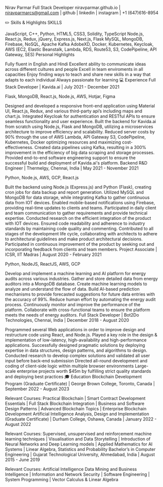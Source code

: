 Nirav Parmar
Full Stack Developer
niravparmar.github.io | niravparmarcs@gmail.com | github | linkedin | instagram | +1 (647)616-8954

✏️ Skills & Highlights
SKILLS

JavaScript, C++, Python, HTML5, CSS3, Solidity, TypeScript
Node.js, React.js, Redux, jQuery, Express.js, Next.js, Flask
MySQL, MongoDB, Firebase, NoSQL, Apache Kafka
AdobeXD, Docker, Kubernetes, Keycloak, AWS (EC2, Elastic Beanstalk, Lambda, RDS, Route53, S3, CodePipeline, API Gateway, SES)
Personal Highlights

Fully fluent in English and Hindi
Excellent ability to communicate ideas across different cultures and people
Excell in team enviroments in all capacities
Enjoy finding ways to teach and share new skills in a way that adapts to each individual
Always passionate for learning
💻 Experience
Full Stack Developer | Kavida.ai | July 2021 - December 2021

Flask, MongoDB, React.js, Node.js, AWS, Hotjar, Figma

Designed and developed a responsive front-end application using Material UI, React.js, Redux, and various third-party api’s including maps and chart.js.
Integrated Keycloak for authentication and RESTful APIs to ensure seamless functionality and user experience.
Built the backend for Kavida.ai from scratch using Node.js, Flask and MongoDB, utilizing a microservices architecture to improve efficiency and scalability.
Reduced server costs by 90% through the use of AWS Lambda, API Gateway S3, CodePipeline, Kubernetes, Docker optimizing resources and maximizing cost-effectiveness.
Created data pipelines using Kafka, resulting in a 300% improvement in the efficiency of big data scraping and storage processes.
Provided end-to-end software engineering support to ensure the successful build and deployment of Kavida.ai's platform.
Backend R&D Engineer | Thermelgy, Chennai, India | May 2021 - November 2021

Python, Node.js, AWS, GCP, React.js

Built the backend using Node.js (Express.js) and Python (Flask), creating cron jobs for data backup and report generation.
Utilized MySQL and MongoDB for data storage, while integrating Kafka to gather continuous data from IOT devices.
Enabled mobile-based notifications using Firebase, providing real-time updates to clients and teams.
Participated in daily client and team communication to gather requirements and provide technical expertise.
Conducted research on the efficient integration of the product with IOT devices.
Ensured code readability and adherence to industry standards by maintaining code quality and commenting.
Contributed to all stages of the development life cycle, collaborating with architects to adhere to architectural guidelines and make product architectural decisions.
Participated in continuous improvement of the product by seeking out and incorporating feedback from clients and team members.
Project Associate | ICSR, IIT Madras | August 2020 - February 2021

Python, NodeJS, ReactJS, AWS, GCP

Develop and implement a machine learning and AI platform for energy audits across various industries.
Gather and store detailed data from energy auditors into a MongoDB database.
Create machine learning models to analyze and understand the flow of data.
Build AI-based prediction mechanisms to provide forecasted suggestions for future data entries with the accuracy of 99%.
Reduce human effort by automating the energy audit process.
Continuously monitor and improve the performance of the platform.
Collaborate with cross-functional teams to ensure the platform meets the needs of energy auditors.
Full Stack Developer | Bot2Do Technologies, Chennai, India | December 2018 - August 2020

Programmed several Web applications in order to improve design and restructure code using React, and Node.js.
Played a key role in the design & implementation of low-latency, high-availability and high-performance applications.
Successfully designed pragmatic solutions by deploying expertise in data structures, design patterns, and algorithms to design.
Conducted research to develop complex solutions and validated all user input before back-end submission
Directed all-round development and coding of client-side logic within multiple browser environments
Large-scale enterprise projects worth $45m by fulfilling strict quality standards and deploying best practices
🎓 Education
Blockchain Development Program (Graduate Certificate) | George Brown College, Toronto, Canada | September 2022 - August 2023

Relevant Courses:
Practical Blockchain | Smart Contract Development Essentials | Full Stack Blockchain Integration | Business and Software Design Patterns | Advanced Blockchain Topics | Enterprise Blockchain Development
Artificial Intelligence Analysis, Design and Implementation (Graduate Certificate) | Durham College, Oshawa, Canada | January 2022 - August 2022

Relevant Courses:
Supervised, unsupervised and reinforcement machine learning techniques | Visualisation and Data Storytelling | Introduction of Neural Networks and Deep Learning models | Applied Mathematics for AI Systems | Linear Algebra, Statistics and Probability
Bachelor’s in Computer Engineering | Gujarat Technological University, Ahmedabad, India | August 2015 - June 2019

Relevant Courses:
Artificial Intelligence Data Mining and Business Intelligence | Information and Network Security | Software Engineering | System Programming | Vector Calculus & Linear Algebra

